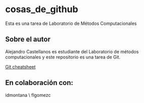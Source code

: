 # cosas_de_github
Esta es una tarea de Laboratorio de Métodos Computacionales

## Sobre el autor
Alejandro Castellanos es estudiante del Laboratorio de métodos computacionales y este repositorio es una tarea de Git.

[Git cheatsheet](https://github.com/adam-p/markdown-here/wiki/Markdown-Cheatsheet)


## En colaboración con: 
idmontana \\
flgomezc
